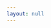 ```yaml
---
layout: null
---
```

<body onload="callGoogleScript();">
<script>
function callGoogleScript() {
	  
    var url = "https://script.google.com/macros/s/AKfycbwQt4QiNTg8RjaAVd4KHZ_yClTbzgrvF34FZIIgEmIb8yGSHn8/exec?callback=loadData&id=1vsGEAbtDMvbURAUq-pio2O2oYaX-i76hjOPYNX4KwMk&sheet=Sheet1&num=2";
// Make an AJAX call to Google Script
var request = jQuery.ajax({
      crossDomain: true,
      url: url,
      method: "GET",
      dataType: "jsonp"
    });
  }
 
 // print the returned data from jsonp
  function loadData(e) {
  var rows= e;
         for (var i = 0; i < rows.length; i++) {
          for (var p = 0; p < rows[i].length; p++) { 
         $("#main").append(rows[i][p]+"<br>");
        	  }
	  }
}
  </script>
<script type="text/javascript" src="/assets/js/jquery-3.2.1.min.js"></script>
<div id="main"></div>
</body>
